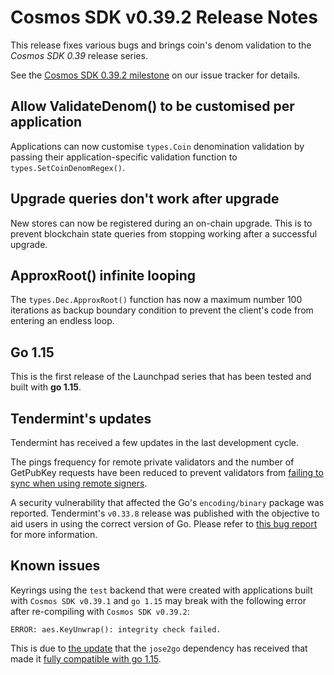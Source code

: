 # Cosmos SDK v0.39.2 Release Notes

This release fixes various bugs and brings coin's denom validation to the *Cosmos SDK 0.39* release series.

See the [Cosmos SDK 0.39.2 milestone](https://github.com/cosmos/cosmos-sdk/milestone/30?closed=1) on our issue tracker for details.

## Allow ValidateDenom() to be customised per application

Applications can now customise `types.Coin` denomination validation by passing
their application-specific validation function to `types.SetCoinDenomRegex()`.

## Upgrade queries don't work after upgrade

New stores can now be registered during an on-chain upgrade. This is to
prevent blockchain state queries from stopping working after a successful upgrade.

## ApproxRoot() infinite looping

The `types.Dec.ApproxRoot()` function has now a maximum number 100 iterations as backup boundary
condition to prevent the client's code from entering an endless loop.

## Go 1.15

This is the first release of the Launchpad series that has been tested and built with **go 1.15**.

## Tendermint's updates

Tendermint has received a few updates in the last development cycle.

The pings frequency for remote private validators and the number of GetPubKey requests
have been reduced to prevent validators from [failing to sync when using remote signers](https://github.com/tendermint/tendermint/issues/5550).

A security vulnerability that affected the Go's `encoding/binary` package was reported.
Tendermint's `v0.33.8` release was published with the objective to aid users in using the correct version of Go.
Please refer to [this bug report](https://github.com/golang/go/issues/40618) for more information.

## Known issues

Keyrings using the `test` backend that were created with applications built with `Cosmos SDK v0.39.1`
and `go 1.15` may break with the following error after re-compiling with `Cosmos SDK v0.39.2`:

```
ERROR: aes.KeyUnwrap(): integrity check failed.
```

This is due to [the update](https://github.com/99designs/keyring/pull/75) that the `jose2go` dependency
has received that made it [fully compatible with go 1.15](https://github.com/dvsekhvalnov/jose2go/issues/26).
